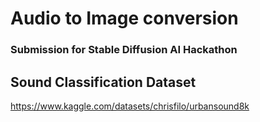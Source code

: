 # Audio to Image conversion

### Submission for Stable Diffusion AI Hackathon

## Sound Classification Dataset
https://www.kaggle.com/datasets/chrisfilo/urbansound8k
